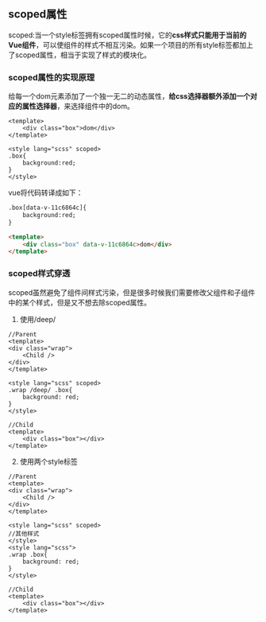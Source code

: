 ## scoped属性

scoped:当一个style标签拥有scoped属性时候，它的**css样式只能用于当前的Vue组件**，可以使组件的样式不相互污染。如果一个项目的所有style标签都加上了scoped属性，相当于实现了样式的模块化。  


### scoped属性的实现原理
给每一个dom元素添加了一个独一无二的动态属性，**给css选择器额外添加一个对应的属性选择器**，来选择组件中的dom。

```vue
<template>
    <div class="box">dom</div>
</template>

<style lang="scss" scoped>
.box{
    background:red;
}
</style>
```

vue将代码转译成如下：
```html
.box[data-v-11c6864c]{
    background:red;
}

<template>
    <div class="box" data-v-11c6864c>dom</div>
</template>
```


### scoped样式穿透
scoped虽然避免了组件间样式污染，但是很多时候我们需要修改父组件和子组件中的某个样式，但是又不想去除scoped属性。

1. 使用/deep/

```vue
//Parent
<template>
<div class="wrap">
    <Child />
</div>
</template>

<style lang="scss" scoped>
.wrap /deep/ .box{
    background: red;
}
</style>

//Child
<template>
    <div class="box"></div>
</template>
```

2. 使用两个style标签

```vue
//Parent
<template>
<div class="wrap">
    <Child />
</div>
</template>

<style lang="scss" scoped>
//其他样式
</style>
<style lang="scss">
.wrap .box{
    background: red;
}
</style>

//Child
<template>
    <div class="box"></div>
</template>
```